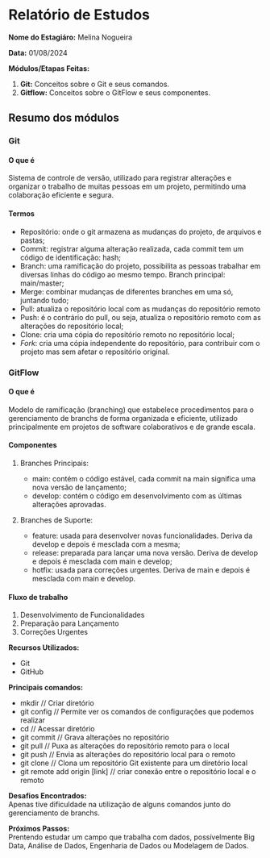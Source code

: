 # Relatório de Estudos

**Nome do Estagiáro:** Melina Nogueira

**Data:** 01/08/2024

**Módulos/Etapas Feitas:**  
1. **Git:** Conceitos sobre o Git e seus comandos.
2. **Gitflow:** Conceitos sobre o GitFlow e seus componentes.

## Resumo dos módulos

### Git

#### O que é
Sistema de controle de versão, utilizado para registrar alterações e organizar o trabalho de muitas pessoas em um projeto, permitindo uma colaboração eficiente e segura.

#### Termos
- Repositório: onde o git armazena as mudanças do projeto, de arquivos e pastas;
- Commit: registrar alguma alteração realizada, cada commit tem um código de identificação: hash;
- Branch: uma ramificação do projeto, possibilita as pessoas trabalhar em diversas linhas do código ao mesmo tempo. Branch principal: main/master;
- Merge: combinar mudanças de diferentes branches em uma só, juntando tudo;
- Pull: atualiza o repositório local com as mudanças do repositório remoto
- Push: é o contrário do pull, ou seja, atualiza o repositório remoto com as alterações do repositório local;
- Clone: cria uma cópia do repositório remoto no repositório local;
- *Fork*: cria uma cópia independente do repositório, para contribuir com o projeto mas sem afetar o repositório original.

### GitFlow

#### O que é
Modelo de ramificação (branching) que estabelece procedimentos para o gerenciamento de branchs de forma organizada e eficiente, utilizado principalmente em projetos de software colaborativos e de grande escala.

#### Componentes
1. Branches Principais:
    - main: contém o código estável, cada commit na main significa uma nova versão de lançamento;
    - develop: contém o código em desenvolvimento com as últimas alterações aprovadas.

2. Branches de Suporte:
    - feature: usada para desenvolver novas funcionalidades. Deriva da develop e depois é mesclada com a mesma;
    - release: preparada para lançar uma nova versão. Deriva de develop e depois é mesclada com main e develop;
    - hotfix: usada para correções urgentes. Deriva de main e depois é mesclada com main e develop.

#### Fluxo de trabalho

1. Desenvolvimento de Funcionalidades
2. Preparação para Lançamento
3. Correções Urgentes

**Recursos Utilizados:**  
- Git
- GitHub

**Principais comandos:**  
- mkdir // Criar diretório
- git config // Permite ver os comandos de configurações que podemos realizar
- cd // Acessar diretório
- git commit // Grava alterações no repositório
- git pull // Puxa as alterações do repositório remoto para o local
- git push // Envia as alterações do repositório local para o remoto
- git clone // Clona um repositório Git existente para um diretório local
- git remote add origin [link] // criar conexão entre o repositório local e o remoto

**Desafios Encontrados:**  
Apenas tive dificuldade na utilização de alguns comandos junto do gerenciamento de branchs.

**Próximos Passos:**  
Prentendo estudar um campo que trabalha com dados, possívelmente Big Data, Análise de Dados, Engenharia de Dados ou Modelagem de Dados.